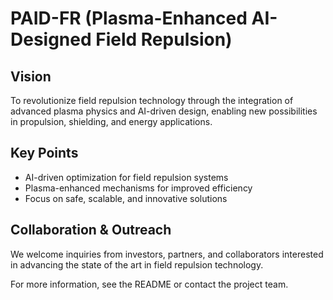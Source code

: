 # PAID-FR (Plasma-Enhanced AI-Designed Field Repulsion)

## Vision
To revolutionize field repulsion technology through the integration of advanced plasma physics and AI-driven design, enabling new possibilities in propulsion, shielding, and energy applications.

## Key Points
- AI-driven optimization for field repulsion systems
- Plasma-enhanced mechanisms for improved efficiency
- Focus on safe, scalable, and innovative solutions

## Collaboration & Outreach
We welcome inquiries from investors, partners, and collaborators interested in advancing the state of the art in field repulsion technology.

For more information, see the README or contact the project team.
